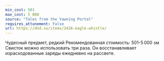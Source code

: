 ```yaml
---
min_cost: 501
max_cost: 5 000
source: "Tales from the Yawning Portal"
requires_attunement: False
url: https://dnd.su/items/2426-eagle-whistle/
---
```


Чудесный предмет, редкий
Рекомендованная стоимость: 501-5 000 зм
Свисток можно использовать три раза. Он восстанавливает израсходованные заряды ежедневно на рассвете.